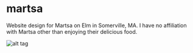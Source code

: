 martsa
======

Website design for Martsa on Elm in Somerville, MA. I have no affiliation with Martsa other than enjoying their delicious food.

![alt tag](https://raw.github.com/caitriggs/martsa/master/img/screenshots/ss_marta_home3.png)
